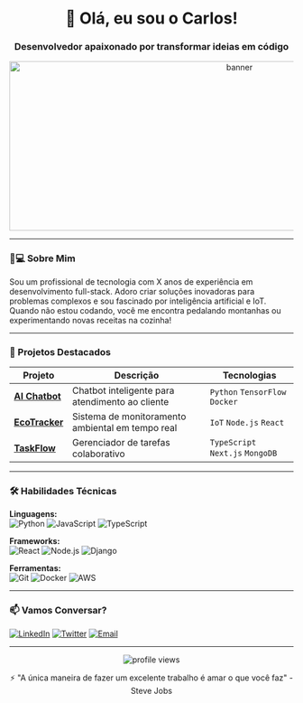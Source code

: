 <h1 align="center">👋 Olá, eu sou o Carlos!</h1>
<h3 align="center">Desenvolvedor apaixonado por transformar ideias em código</h3>

<p align="center">
  <img src="https://images.unsplash.com/photo-1487058792275-0ad4aaf24ca7?q=80&w=2070&auto=format&fit=crop&ixlib=rb-4.0.3&ixid=M3wxMjA3fDB8MHxwaG90by1wYWdlfHx8fGVufDB8fHx8fA%3D%3D" alt="banner" width="800" height="300"/>
</p>

---

### 🧑💻 Sobre Mim
Sou um profissional de tecnologia com X anos de experiência em desenvolvimento full-stack. Adoro criar soluções inovadoras para problemas complexos e sou fascinado por inteligência artificial e IoT. Quando não estou codando, você me encontra pedalando montanhas ou experimentando novas receitas na cozinha!

---

### 🚀 Projetos Destacados

| Projeto | Descrição | Tecnologias |
|---------|-----------|-------------|
| **[AI Chatbot](https://github.com/)** | Chatbot inteligente para atendimento ao cliente | `Python` `TensorFlow` `Docker` |
| **[EcoTracker](https://github.com/)** | Sistema de monitoramento ambiental em tempo real | `IoT` `Node.js` `React` |
| **[TaskFlow](https://github.com/)** | Gerenciador de tarefas colaborativo | `TypeScript` `Next.js` `MongoDB` |

---

### 🛠️ Habilidades Técnicas

**Linguagens:**  
![Python](https://img.shields.io/badge/Python-3776AB?style=for-the-badge&logo=python&logoColor=white)
![JavaScript](https://img.shields.io/badge/JavaScript-F7DF1E?style=for-the-badge&logo=javascript&logoColor=black)
![TypeScript](https://img.shields.io/badge/TypeScript-007ACC?style=for-the-badge&logo=typescript&logoColor=white)

**Frameworks:**  
![React](https://img.shields.io/badge/React-20232A?style=for-the-badge&logo=react&logoColor=61DAFB)
![Node.js](https://img.shields.io/badge/Node.js-339933?style=for-the-badge&logo=nodedotjs&logoColor=white)
![Django](https://img.shields.io/badge/Django-092E20?style=for-the-badge&logo=django&logoColor=white)

**Ferramentas:**  
![Git](https://img.shields.io/badge/Git-F05032?style=for-the-badge&logo=git&logoColor=white)
![Docker](https://img.shields.io/badge/Docker-2496ED?style=for-the-badge&logo=docker&logoColor=white)
![AWS](https://img.shields.io/badge/AWS-232F3E?style=for-the-badge&logo=amazon-aws&logoColor=white)

---

### 📫 Vamos Conversar?

[![LinkedIn](https://img.shields.io/badge/LinkedIn-0077B5?style=for-the-badge&logo=linkedin&logoColor=white)](https://linkedin.com/in/[seu-linkedin])
[![Twitter](https://img.shields.io/badge/Twitter-1DA1F2?style=for-the-badge&logo=twitter&logoColor=white)](https://twitter.com/[seu-twitter])
[![Email](https://img.shields.io/badge/Email-D14836?style=for-the-badge&logo=gmail&logoColor=white)](mailto:seu@email.com)

---

<p align="center">
  <img src="https://komarev.com/ghpvc/?username=seuusername&label=Profile+Views&color=blueviolet&style=flat" alt="profile views"/>
</p>

<p align="center">
  ⚡ "A única maneira de fazer um excelente trabalho é amar o que você faz" - Steve Jobs
</p>
